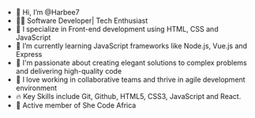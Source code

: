 - 👋 Hi, I’m @Harbee7
- 👩‍💻 Software Developer| Tech Enthusiast
- 👀 I specialize in Front-end development using HTML, CSS and JavaScript 
- 🌱 I’m currently learning JavaScript frameworks like Node.js, Vue.js and Express
- 💞 I'm passionate about creating elegant solutions to complex problems and delivering high-quality code 
- 💞️ I love working in collaborative teams and thrive in agile development environment
- 🔥 Key Skills include Git, Github, HTML5, CSS3, JavaScript and React.
- 💞 Active member of She Code Africa

<!---
Harbee7/Harbee7 is a ✨ special ✨ repository because its `README.md` (this file) appears on your GitHub profile.
You can click the Preview link to take a look at your changes.
--->

